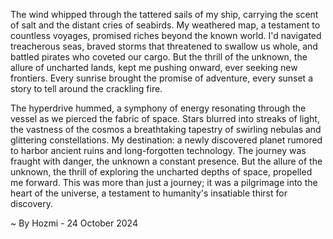 
The wind whipped through the tattered sails of my ship, carrying the scent of salt and the distant cries of seabirds.  My weathered map, a testament to countless voyages, promised riches beyond the known world. I'd navigated treacherous seas, braved storms that threatened to swallow us whole, and battled pirates who coveted our cargo. But the thrill of the unknown, the allure of uncharted lands, kept me pushing onward, ever seeking new frontiers. Every sunrise brought the promise of adventure, every sunset a story to tell around the crackling fire.

The hyperdrive hummed, a symphony of energy resonating through the vessel as we pierced the fabric of space.  Stars blurred into streaks of light, the vastness of the cosmos a breathtaking tapestry of swirling nebulas and glittering constellations. My destination: a newly discovered planet rumored to harbor ancient ruins and long-forgotten technology. The journey was fraught with danger, the unknown a constant presence. But the allure of the unknown, the thrill of exploring the uncharted depths of space, propelled me forward. This was more than just a journey; it was a pilgrimage into the heart of the universe, a testament to humanity's insatiable thirst for discovery. 

~ By Hozmi - 24 October 2024
